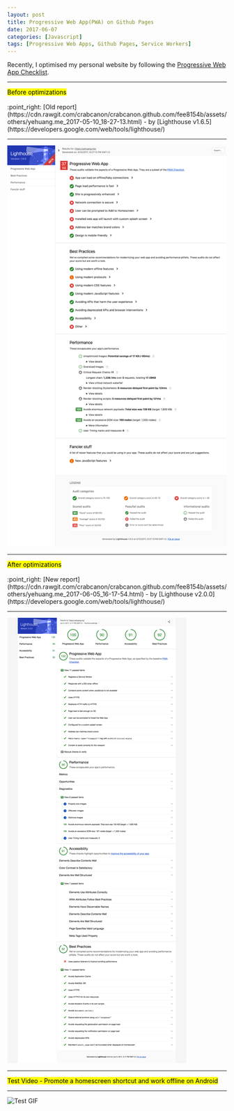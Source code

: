 ```yaml
---
layout: post
title: Progressive Web App(PWA) on Github Pages
date: 2017-06-07
categories: [Javascript]
tags: [Progressive Web Apps, Github Pages, Service Workers]
---
```


Recently, I optimised my personal website by following the [Progressive Web App Checklist](https://developers.google.com/web/progressive-web-apps/checklist).

<hr>
<mark>Before optimizations</mark><br><br>
:point_right: [Old report](https://cdn.rawgit.com/crabcanon/crabcanon.github.com/fee8154b/assets/others/yehuang.me_2017-05-10_18-27-13.html) - by [Lighthouse v1.6.5](https://developers.google.com/web/tools/lighthouse/)
<hr>

<!--<iframe src="https://cdn.rawgit.com/crabcanon/crabcanon.github.com/fee8154b/assets/others/yehuang.me_2017-05-10_18-27-13.html" width="100%" height="800px" frameborder="0" scrolling="yes"></iframe>-->
![Report screenshot - before optimizations](/assets/img/blogs/20170607-01.png)

<hr>
<mark>After optimizations</mark><br><br>
:point_right: [New report](https://cdn.rawgit.com/crabcanon/crabcanon.github.com/fee8154b/assets/others/yehuang.me_2017-06-05_16-17-54.html) - by [Lighthouse v2.0.0](https://developers.google.com/web/tools/lighthouse/)
<hr>

<!--<iframe src="https://cdn.rawgit.com/crabcanon/crabcanon.github.com/fee8154b/assets/others/yehuang.me_2017-06-05_16-17-54.html" width="100%" height="800px" frameborder="0" scrolling="yes"></iframe>-->
![Report screenshot - after optimizations](/assets/img/blogs/20170607-02.png)

<hr>
<mark>Test Video - Promote a homescreen shortcut and work offline on Android</mark>
<hr>

![Test GIF](/assets/img/blogs/20170607-03.gif)
